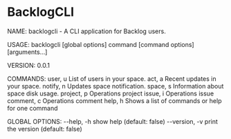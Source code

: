 # BacklogCLI

NAME:
   backlogcli - A CLI application for Backlog users.

USAGE:
   backlogcli [global options] command [command options] [arguments...]

VERSION:
   0.0.1

COMMANDS:
   user, u     List of users in your space.
   act, a      Recent updates in your space.
   notify, n   Updates space notification.
   space, s    Information about space disk usage.
   project, p  Operations project
   issue, i    Operations issue
   comment, c  Operations comment
   help, h     Shows a list of commands or help for one command

GLOBAL OPTIONS:
   --help, -h     show help (default: false)
   --version, -v  print the version (default: false)
